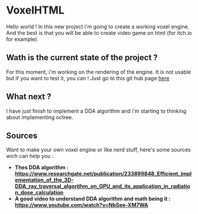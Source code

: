 # VoxelHTML
  Hello world ! In this new project i'm going to create a working voxel engine. And the best is that you will be able to create video game on html (for itch.io for example).

## Wath is the current state of the project ?

  For this moment, i'm working on the rendering of the engine. It is not usable but if you want to test it, you can ! Just go to this git hub page [here](https://modandthink.github.io/VoxelHTML/)

## What next ?

  I have just finish to implement a DDA algorithm and i'm starting to thinking about implementing octree.

## Sources

  Want to make your own voxel engine or like nerd stuff, here's some sources wich can help you :

* **Thes DDA algorithm : https://www.researchgate.net/publication/233899848_Efficient_implementation_of_the_3D-DDA_ray_traversal_algorithm_on_GPU_and_its_application_in_radiation_dose_calculation**
* **A good video to understand DDA algorithm and math being it : https://www.youtube.com/watch?v=NbSee-XM7WA**
